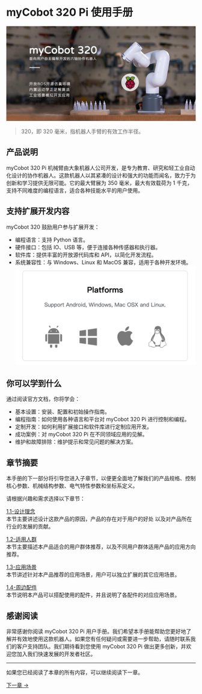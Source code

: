 # myCobot 320 Pi 使用手册

![产品主图](../resources/1-ProductIntroduction/产品主图.jpg)

> 320，即 320 毫米，指机器人手臂的有效工作半径。

## 产品说明

myCobot 320 Pi 机械臂由大象机器人公司开发，是专为教育、研究和轻工业自动化设计的协作机器人。这款机器人以其紧凑的设计和强大的功能而闻名，致力于为创新和学习提供无限可能。它的最大臂展为 350 毫米，最大有效载荷为 1 千克，支持不同难度的编程语言，适合各种技能水平的用户使用。

## 支持扩展开发内容

myCobot 320 鼓励用户参与扩展开发：

- 编程语言：支持 Python 语言。
- 硬件接口：包括 IO、USB 等，便于连接各种传感器和执行器。
- 软件库：提供丰富的开放源代码库和 API，以简化开发流程。
- 系统兼容性：与 Windows、Linux 和 MacOS 兼容，适用于各种开发环境。
  ![系统兼容](../resources/1-ProductIntroduction/system.png)

## 你可以学到什么

通过阅读官方文档，你将学会：

- 基本设置：安装、配置和初始操作指南。
- 编程指南：如何使用各种语言和平台对 myCobot 320 Pi 进行控制和编程。
- 定制开发：如何利用扩展接口和软件库进行定制应用开发。
- 成功案例：对 myCobot 320 Pi 在不同领域应用的见解。
- 维护和故障排除：维护提示和常见问题的解决方案。

## 章节摘要

本手册的下一部分将引导您进入子章节，以便更全面地了解我们的产品规格、控制核心参数、机械结构参数、电气特性参数和坐标系定义。

请根据兴趣和需求选择以下章节：

<a DesignPhilosophy="my-paragraph-1"></a>
[1.1-设计理念](1.1-DesignPhilosophy.md)<br>
本节主要讲述设计这款产品的原因，产品的存在对于用户的好处
以及对产品所在行业的发展的贡献。<br>

<a SuitableUsers="my-paragraph-2"></a>
[1.2-适用人群](1.2-SuitableUsers.md)<br>
本节主要描述本产品适合的用户群体推荐，以及不同用户群体适用产品的应用方向推荐。

<a ApplicationScenario="my-paragraph-3"></a>
[1.3-应用场景](1.3-ApplicationScenario.md)<br>
本节讲述针对本产品推荐的应用场景，用户可以独立扩展的其它应用场景。

<a AccessoriesandTools="my-paragraph-4"></a>
[1.4-周边配件](1.4-AccessoriesTools/README.md)<br>
本节说明本产品可以搭配使用的配件，并且说明了各配件的对应应用场景。

## 感谢阅读

非常感谢你阅读 myCobot 320 Pi 用户手册。我们希望本手册能帮助您更好地了解并有效地使用这款机器人。如果您有任何疑问或需要进一步帮助，请随时联系我们的客户支持团队。我们期待看到您使用 myCobot 320 Pi 做出更多创新，并欢迎您加入我们快速发展的开发者社区。

---

如果您已经阅读了本章的所有内容，可以继续阅读下一章。

[下一章 →](../2-ProductFeature/2.2_320_PI_product/README.md)
